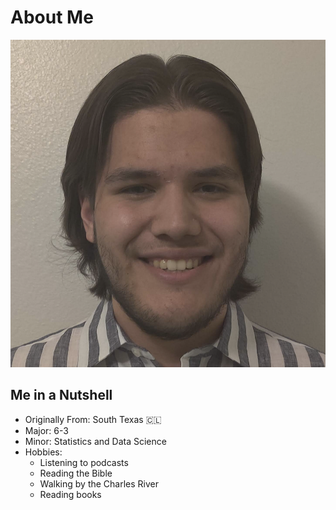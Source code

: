 # About Me

![profile_pic.png](/../assets/images/profile_pic.png)

## Me in a Nutshell

- Originally From: South Texas 🇨🇱
- Major: 6-3
- Minor: Statistics and Data Science
- Hobbies:
  - Listening to podcasts
  - Reading the Bible
  - Walking by the Charles River
  - Reading books
